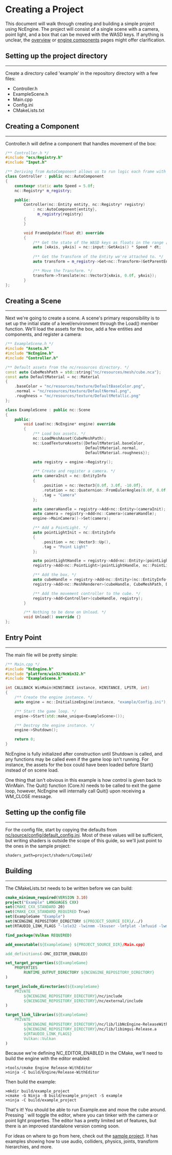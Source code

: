 # Creating a Project

This document will walk through creating and building a simple project using NcEngine. The project will consist of a single scene with a camera, point light, and a box that can be moved with the WASD keys. If anything is unclear, the [overview](Overview.md) or [engine components](EngineComponents.md) pages might offer clarification.

## Setting up the project directory
-----------------------------------
Create a directory called 'example' in the repository directory with a few files:
* Controller.h
* ExampleScene.h
* Main.cpp
* Config.ini
* CMakeLists.txt

## Creating a Component
-----------------------
Controller.h will define a component that handles movement of the box:
```cpp
/** Controller.h */
#include "ecs/Registry.h"
#include "Input.h"

/** Deriving from AutoComponent allows us to run logic each frame with FrameUpdate. */
class Controller : public nc::AutoComponent
{
    constexpr static auto Speed = 5.0f;
    nc::Registry* m_registry;

    public:
        Controller(nc::Entity entity, nc::Registry* registry)
            : nc::AutoComponent{entity},
              m_registry{registry}
        {
        }

        void FrameUpdate(float dt) override
        {
            /** Get the state of the WASD keys as floats in the range [-1, 1] and scale them. */
            auto [xAxis, yAxis] = nc::input::GetAxis() * Speed * dt;
            
            /** Get the Transform of the Entity we're attached to. */
            auto transform = m_registry->Get<nc::Transform>(GetParentEntity());

            /** Move the Transform. */
            transform->Translate(nc::Vector3{xAxis, 0.0f, yAxis});
        }
};
```

## Creating a Scene
--------------------
Next we're going to create a scene. A scene's primary responsibility is to set up the initial state of a level/environment through the Load() member function. We'll load the assets for the box, add a few entities and components, and register a camera:

```cpp
/** ExampleScene.h */
#include "Assets.h"
#include "NcEngine.h"
#include "Controller.h"

/** Default assets from the nc/resources directory. */
const auto CubeMeshPath = std::string{"nc/resources/mesh/cube.nca"};
const auto DefaultMaterial = nc::Material
{
    .baseColor = "nc/resources/texture/DefaultBaseColor.png",
    .normal = "nc/resources/texture/DefaultNormal.png",
    .roughness = "nc/resources/texture/DefaultMetallic.png"
};

class ExampleScene : public nc::Scene
{
    public:
        void Load(nc::NcEngine* engine) override
        {
            /** Load box assets. */
            nc::LoadMeshAsset(CubeMeshPath);
            nc::LoadTextureAssets({DefaultMaterial.baseColor,
                                   DefaultMaterial.normal,
                                   DefaultMaterial.roughness});

            auto registry = engine->Registry();

            /** Create and register a camera. */
            auto cameraInit = nc::EntityInfo
            {
                .position = nc::Vector3{0.0f, 3.0f, -10.0f},
                .rotation = nc::Quaternion::FromEulerAngles(0.0f, 0.0f, 45.0f),
                .tag = "Camera"
            };

            auto cameraHandle = registry->Add<nc::Entity>(cameraInit);
            auto camera = registry->Add<nc::Camera>(cameraHandle);
            engine->MainCamera()->Set(camera);

            /** Add a PointLight. */
            auto pointLightInit = nc::EntityInfo
            {
                .position = nc::Vector3::Up(),
                .tag = "Point Light"
            };

            auto pointLightHandle = registry->Add<nc::Entity>(pointLightInit);
            registry->Add<nc::PointLight>(pointLightHandle, nc::PointLightInfo{});

            /** Add the box. */
            auto cubeHandle = registry->Add<nc::Entity>(nc::EntityInfo{.tag = "Box"});
            registry->Add<nc::MeshRenderer>(cubeHandle, CubeMeshPath, DefaultMaterial, nc::TechniqueType::PhongAndUi);

            /** Add the movement controller to the cube. */
            registry->Add<Controller>(cubeHandle, registry);
        }

        /** Nothing to be done on Unload. */
        void Unload() override {}
};
```

## Entry Point
----------------------
The main file will be pretty simple:
```cpp
/** Main.cpp */
#include "NcEngine.h"
#include "platform/win32/NcWin32.h"
#include "ExampleScene.h"

int CALLBACK WinMain(HINSTANCE instance, HINSTANCE, LPSTR, int)
{
    /** Create the engine instance. */
    auto engine = nc::InitializeEngine(instance, "example/Config.ini");

    /** Start the game loop. */
    engine->Start(std::make_unique<ExampleScene>());

    /** Destroy the engine instance. */
    engine->Shutdown();

    return 0;
}
```

NcEngine is fully initialized after construction until Shutdown is called, and any functions may be called even if the game loop isn't running. For instance, the assets for the box could have been loaded before Start() instead of on scene load.

One thing that isn't obvious in this example is how control is given back to WinMain. The Quit() function (Core.h) needs to be called to exit the game loop, however, NcEngine will internally call Quit() upon receiving a WM_CLOSE message.

## Setting up the config file
-------------------------
For the config file, start by copying the defaults from [nc/source/config/default_config.ini](../nc/source/config/default_config.ini). Most of these values will be sufficient, but writing shaders is outside the scope of this guide, so we'll just point to the ones in the sample project:

```
shaders_path=project/shaders/Compiled/
```

## Building
------------
The CMakeLists.txt needs to be written before we can build:
```cmake
cmake_minimum_required(VERSION 3.10)
project("Example" LANGUAGES CXX)
set(CMAKE_CXX_STANDARD 20)
set(CMAKE_CXX_STANDARD_REQUIRED True)
set(ExampleGame "Example")
set(NCENGINE_REPOSITORY_DIRECTORY ${PROJECT_SOURCE_DIR}/../)
set(RTAUDIO_LINK_FLAGS "-lole32 -lwinmm -lksuser -lmfplat -lmfuuid -lwmcodecdspuuid")

find_package(Vulkan REQUIRED)

add_executable(${ExampleGame} ${PROJECT_SOURCE_DIR}/Main.cpp)

add_definitions(-DNC_EDITOR_ENABLED)

set_target_properties(${ExampleGame}
    PROPERTIES
        RUNTIME_OUTPUT_DIRECTORY ${NCENGINE_REPOSITORY_DIRECTORY}
)

target_include_directories(${ExampleGame}
    PRIVATE
        ${NCENGINE_REPOSITORY_DIRECTORY}/nc/include
        ${NCENGINE_REPOSITORY_DIRECTORY}/nc/external/include
)

target_link_libraries(${ExampleGame}
    PRIVATE
        ${NCENGINE_REPOSITORY_DIRECTORY}/nc/lib/libNcEngine-ReleaseWithEditor.a
        ${NCENGINE_REPOSITORY_DIRECTORY}/nc/lib/libimgui-Release.a
        ${RTAUDIO_LINK_FLAGS}
        Vulkan::Vulkan
)
```

Because we're defining NC_EDITOR_ENABLED in the CMake, we'll need to build the engine with the editor enabled:
```
>tools/cmake Engine Release-WithEditor
>ninja -C build/Engine/Release-WithEditor
```

Then build the example:
```
>mkdir build/example_project
>cmake -G Ninja -B build/example_project -S example
>ninja -C build/example_project
```

That's it! You should be able to run Example.exe and move the cube around. Pressing ` will toggle the editor, where you can tinker with the camera or point light properties. The editor has a pretty limited set of features, but there is an improved standalone version coming soon.

For ideas on where to go from here, check out the [sample project](../project/source). It has examples showing how to use audio, colliders, physics, joints, transform hierarchies, and more.